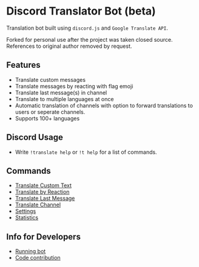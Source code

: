 # Discord Translator Bot (beta)
Translation bot built using `discord.js` and `Google Translate API`.

Forked for personal use after the project was taken closed source.  References to original author removed by request.


## Features
* Translate custom messages
* Translate messages by reacting with flag emoji
* Translate last message(s) in channel
* Translate to multiple languages at once
* Automatic translation of channels with option to forward translations to users or seperate channels.
* Supports 100+ languages

## Discord Usage
* Write `!translate help` or `!t help` for a list of commands.

## Commands
* [Translate Custom Text](https://github.com/munelear/discord-translator/wiki/Translate-Custom-Text)
* [Translate by Reaction](https://github.com/munelear/discord-translator/wiki/Translate-with-Emoji-Reaction)
* [Translate Last Message](https://github.com/munelear/discord-translator/wiki/Translate-Last-Message)
* [Translate Channel](https://github.com/munelear/discord-translator/wiki/Translate-Channel-(Automatic))
* [Settings](https://github.com/munelear/discord-translator/wiki/Settings)
* [Statistics](https://github.com/munelear/discord-translator/wiki/Get-Statistics)

## Info for Developers
* [Running bot](https://github.com/munelear/discord-translator/wiki/Running-Bot)
* [Code contribution](https://github.com/munelear/discord-translator/wiki/Contribute)
